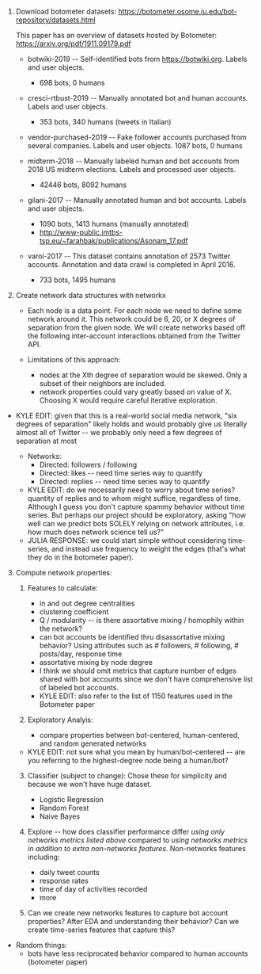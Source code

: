 1. Download botometer datasets: https://botometer.osome.iu.edu/bot-repository/datasets.html
    
    This paper has an overview of datasets hosted by Botometer: https://arxiv.org/pdf/1911.09179.pdf
    
    - botwiki-2019 -- Self-identified bots from https://botwiki.org. Labels and user objects.
        - 698 bots, 0 humans

    - cresci-rtbust-2019 -- Manually annotated bot and human accounts. Labels and user objects.
        - 353 bots, 340 humans  (tweets in Italian)

    - vendor-purchased-2019 -- Fake follower accounts purchased from several companies. Labels and user objects.
        1087 bots, 0 humans

    - midterm-2018 -- Manually labeled human and bot accounts from 2018 US midterm elections. Labels and processed user objects.
        - 42446 bots, 8092 humans

    - gilani-2017 -- Manually annotated human and bot accounts. Labels and user objects.
        - 1090 bots, 1413 humans (manually annotated)
        - http://www-public.imtbs-tsp.eu/~farahbak/publications/Asonam_17.pdf

    - varol-2017 -- This dataset contains annotation of 2573 Twitter accounts. Annotation and data crawl is completed in April 2016.
        - 733 bots, 1495 humans



2. Create network data structures with networkx
    
    - Each node is a data point. For each node we need to define some network around it. This network could be  6, 20, or X degrees of separation from the given node. We will create networks based off the following inter-account interactions obtained from the Twitter API. 

    - Limitations of this approach:
        - nodes at the Xth degree of separation would be skewed. Only a subset of their neighbors are included.
        - network properties could vary greatly based on value of X. Choosing X would require careful iterative exploration.
- KYLE EDIT: given that this is a real-world social media network, "six degrees of separation" likely holds and would probably give us literally almost all of Twitter -- we probably only need a few degrees of separation at most

    - Networks:
        - Directed: followers / following
        - Directed: likes -- need time series way to quantify
        - Directed: replies -- need time series way to quantify
    - KYLE EDIT: do we necessarily need to worry about time series? quantity of replies and to whom might suffice, regardless of time. Although I guess you don't capture spammy behavior without time series. But perhaps our project should be exploratory, asking "how well can we predict bots SOLELY relying on network attributes, i.e. how much does network science tell us?"
    - JULIA RESPONSE: we could start simple without considering time-series, and instead use frequency to weight the edges (that's what they do in the botometer paper).

3. Compute network properties:
    1) Features to calculate:
        - in and out degree centralities
        - clustering coefficient
        - Q / modularity  -- is there assortative mixing / homophily within the network? 
        - can bot accounts be identified thru disassortative mixing behavior? Using attributes such as # followers, # following, # posts/day, response time
        - assortative mixing by node degree
        - I think we should omit metrics that capture number of edges shared with bot accounts since we don't have comprehensive list of labeled bot accounts.
        - KYLE EDIT: also refer to the list of 1150 features used in the Botometer paper


    2) Exploratory Analyis: 
        - compare properties between bot-centered, human-centered, and random generated networks
    - KYLE EDIT: not sure what you mean by human/bot-centered -- are you referring to the highest-degree node being a human/bot?
        
    
    3) Classifier (subject to change): Chose these for simplicity and because we won't have huge dataset.
        - Logistic Regression
        - Random Forest
        - Naive Bayes
        

    4) Explore -- how does classifier performance differ *using only networks metrics listed above* compared to *using networks metrics in addition to extra non-networks features*. Non-networks features including: 
        - daily tweet counts
        - response rates
        - time of day of activities recorded
        - more


    5) Can we create new networks features to capture bot account properties? After EDA and understanding their behavior? Can we create time-series features that capture this?
         
        
        
    
- Random things:
    - bots have less reciprocated behavior compared to human accounts (botometer paper)